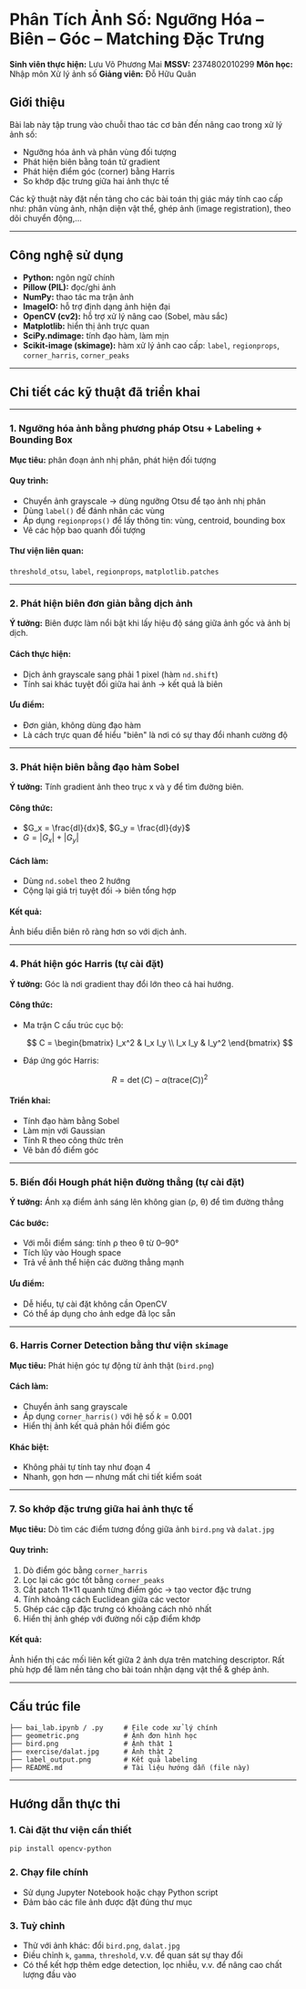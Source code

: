 # Phân Tích Ảnh Số: Ngưỡng Hóa – Biên – Góc – Matching Đặc Trưng

**Sinh viên thực hiện:** Lưu Võ Phương Mai
**MSSV:** 2374802010299
**Môn học:** Nhập môn Xử lý ảnh số
**Giảng viên:** Đỗ Hữu Quân


## Giới thiệu

Bài lab này tập trung vào chuỗi thao tác cơ bản đến nâng cao trong xử lý ảnh số:

* Ngưỡng hóa ảnh và phân vùng đối tượng
* Phát hiện biên bằng toán tử gradient
* Phát hiện điểm góc (corner) bằng Harris
* So khớp đặc trưng giữa hai ảnh thực tế

Các kỹ thuật này đặt nền tảng cho các bài toán thị giác máy tính cao cấp như: phân vùng ảnh, nhận diện vật thể, ghép ảnh (image registration), theo dõi chuyển động,...

---

## Công nghệ sử dụng

* **Python:** ngôn ngữ chính
* **Pillow (PIL):** đọc/ghi ảnh
* **NumPy:** thao tác ma trận ảnh
* **ImageIO:** hỗ trợ định dạng ảnh hiện đại
* **OpenCV (cv2):** hỗ trợ xử lý nâng cao (Sobel, màu sắc)
* **Matplotlib:** hiển thị ảnh trực quan
* **SciPy.ndimage:** tính đạo hàm, làm mịn
* **Scikit-image (skimage):** hàm xử lý ảnh cao cấp: `label`, `regionprops`, `corner_harris`, `corner_peaks`

---

## Chi tiết các kỹ thuật đã triển khai

---

### 1. Ngưỡng hóa ảnh bằng phương pháp Otsu + Labeling + Bounding Box

**Mục tiêu:** phân đoạn ảnh nhị phân, phát hiện đối tượng

#### Quy trình:

* Chuyển ảnh grayscale → dùng ngưỡng Otsu để tạo ảnh nhị phân
* Dùng `label()` để đánh nhãn các vùng
* Áp dụng `regionprops()` để lấy thông tin: vùng, centroid, bounding box
* Vẽ các hộp bao quanh đối tượng

#### Thư viện liên quan:

`threshold_otsu`, `label`, `regionprops`, `matplotlib.patches`

---

### 2. Phát hiện biên đơn giản bằng dịch ảnh

**Ý tưởng:** Biên được làm nổi bật khi lấy hiệu độ sáng giữa ảnh gốc và ảnh bị dịch.

#### Cách thực hiện:

* Dịch ảnh grayscale sang phải 1 pixel (hàm `nd.shift`)
* Tính sai khác tuyệt đối giữa hai ảnh → kết quả là biên

#### Ưu điểm:

* Đơn giản, không dùng đạo hàm
* Là cách trực quan để hiểu "biên" là nơi có sự thay đổi nhanh cường độ

---

### 3. Phát hiện biên bằng đạo hàm Sobel

**Ý tưởng:** Tính gradient ảnh theo trục x và y để tìm đường biên.

#### Công thức:

* $G_x = \frac{dI}{dx}$, $G_y = \frac{dI}{dy}$
* $G = |G_x| + |G_y|$

#### Cách làm:

* Dùng `nd.sobel` theo 2 hướng
* Cộng lại giá trị tuyệt đối → biên tổng hợp

#### Kết quả:

Ảnh biểu diễn biên rõ ràng hơn so với dịch ảnh.

---

### 4. Phát hiện góc Harris (tự cài đặt)

**Ý tưởng:** Góc là nơi gradient thay đổi lớn theo cả hai hướng.

#### Công thức:

* Ma trận C cấu trúc cục bộ:

  $$
  C = \begin{bmatrix}
  I_x^2 & I_x I_y \\
  I_x I_y & I_y^2
  \end{bmatrix}
  $$
* Đáp ứng góc Harris:

  $$
  R = \det(C) - \alpha (\text{trace}(C))^2
  $$

#### Triển khai:

* Tính đạo hàm bằng Sobel
* Làm mịn với Gaussian
* Tính R theo công thức trên
* Vẽ bản đồ điểm góc

---

### 5. Biến đổi Hough phát hiện đường thẳng (tự cài đặt)

**Ý tưởng:** Ánh xạ điểm ảnh sáng lên không gian (ρ, θ) để tìm đường thẳng

#### Các bước:

* Với mỗi điểm sáng: tính ρ theo θ từ 0–90°
* Tích lũy vào Hough space
* Trả về ảnh thể hiện các đường thẳng mạnh

#### Ưu điểm:

* Dễ hiểu, tự cài đặt không cần OpenCV
* Có thể áp dụng cho ảnh edge đã lọc sẵn

---

### 6. Harris Corner Detection bằng thư viện `skimage`

**Mục tiêu:** Phát hiện góc tự động từ ảnh thật (`bird.png`)

#### Cách làm:

* Chuyển ảnh sang grayscale
* Áp dụng `corner_harris()` với hệ số $k = 0.001$
* Hiển thị ảnh kết quả phản hồi điểm góc

#### Khác biệt:

* Không phải tự tính tay như đoạn 4
* Nhanh, gọn hơn — nhưng mất chi tiết kiểm soát

---

### 7. So khớp đặc trưng giữa hai ảnh thực tế

**Mục tiêu:** Dò tìm các điểm tương đồng giữa ảnh `bird.png` và `dalat.jpg`

#### Quy trình:

1. Dò điểm góc bằng `corner_harris`
2. Lọc lại các góc tốt bằng `corner_peaks`
3. Cắt patch 11×11 quanh từng điểm góc → tạo vector đặc trưng
4. Tính khoảng cách Euclidean giữa các vector
5. Ghép các cặp đặc trưng có khoảng cách nhỏ nhất
6. Hiển thị ảnh ghép với đường nối cặp điểm khớp

#### Kết quả:

Ảnh hiển thị các mối liên kết giữa 2 ảnh dựa trên matching descriptor.
Rất phù hợp để làm nền tảng cho bài toán nhận dạng vật thể & ghép ảnh.

---

## Cấu trúc file

```
├── bai_lab.ipynb / .py     # File code xử lý chính
├── geometric.png           # Ảnh đơn hình học
├── bird.png                # Ảnh thật 1
├── exercise/dalat.jpg      # Ảnh thật 2
├── label_output.png        # Kết quả labeling
├── README.md               # Tài liệu hướng dẫn (file này)
```
---

## Hướng dẫn thực thi

### 1. Cài đặt thư viện cần thiết

```bash
pip install opencv-python
```

### 2. Chạy file chính

* Sử dụng Jupyter Notebook hoặc chạy Python script
* Đảm bảo các file ảnh được đặt đúng thư mục

### 3. Tuỳ chỉnh

* Thử với ảnh khác: đổi `bird.png`, `dalat.jpg`
* Điều chỉnh `k`, `gamma`, `threshold`, v.v. để quan sát sự thay đổi
* Có thể kết hợp thêm edge detection, lọc nhiễu, v.v. để nâng cao chất lượng đầu vào


